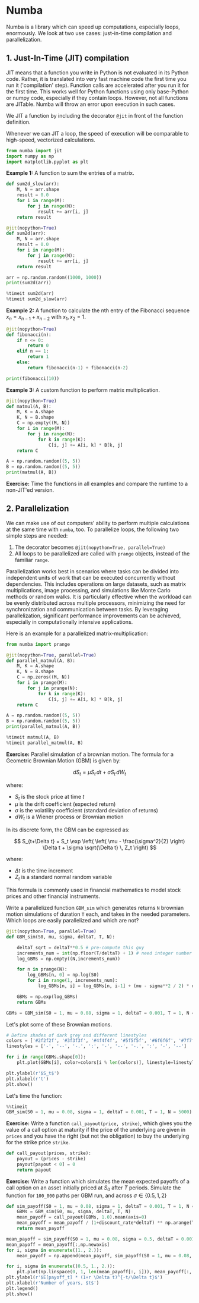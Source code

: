 # **Numba**
Numba is a library which can speed up computations, especially loops, enormously. We look at two use cases: just-in-time compilation and parallelization.

## 1. **Just-In-Time (JIT) compilation**
JIT means that a function you write in Python is not evaluated in its Python code. Rather, it is translated into very fast machine code the first time you run it ('compilation' step). Function calls are accelerated after you run it for the first time. This works well for Python functions using only base-Python or numpy code, especially if they contain loops. However, not all functions are JITable. Numba will throw an error upon execution in such cases.

We JIT a function by including the decorator `@jit` in front of the function definition.

Whenever we can JIT a loop, the speed of execution will be comparable to high-speed, vectorized calculations.


```python
from numba import jit
import numpy as np
import matplotlib.pyplot as plt 
```

**Example 1:** 
A function to sum the entries of a matrix.


```python
def sum2d_slow(arr):
    M, N = arr.shape
    result = 0.0
    for i in range(M):
        for j in range(N):
            result += arr[i, j]
    return result

@jit(nopython=True)
def sum2d(arr):
    M, N = arr.shape
    result = 0.0
    for i in range(M):
        for j in range(N):
            result += arr[i, j]
    return result

arr = np.random.random((1000, 1000))
print(sum2d(arr))
```


```python
%timeit sum2d(arr)
%timeit sum2d_slow(arr)
```

**Example 2:** A function to calculate the nth entry of the Fibonacci sequence $x_n = x_{n-1} + x_{n-2}$ with $x_{1}, x_2 = 1$.


```python
@jit(nopython=True)
def fibonacci(n):
    if n <= 0:
        return 0
    elif n == 1:
        return 1
    else:
        return fibonacci(n-1) + fibonacci(n-2)

print(fibonacci(10))
```

**Example 3:** A custom function to perform matrix multiplication.


```python
@jit(nopython=True)
def matmul(A, B):
    M, K = A.shape
    K, N = B.shape
    C = np.empty((M, N))
    for i in range(M):
        for j in range(N):
            for k in range(K):
                C[i, j] += A[i, k] * B[k, j]
    return C

A = np.random.random((5, 5))
B = np.random.random((5, 5))
print(matmul(A, B))
```

**Exercise:** Time the functions in all examples and compare the runtime to a non-JIT'ed version.

## 2. **Parallelization**
We can make use of out computers' ability to perform multiple calculations at the same time with `numba`, too. To parallelize loops, the following two simple steps are needed:

1. The decorator becomes `@jit(nopython=True, parallel=True)`
2. All loops to be parallelized are called with `prange` objects, instead of the familiar `range`.

Parallelization works best in scenarios where tasks can be divided into independent units of work that can be executed concurrently without dependencies. This includes operations on large datasets, such as matrix multiplications, image processing, and simulations like Monte Carlo methods or random walks. It is particularly effective when the workload can be evenly distributed across multiple processors, minimizing the need for synchronization and communication between tasks. By leveraging parallelization, significant performance improvements can be achieved, especially in computationally intensive applications.

Here is an example for a parallelized matrix-multiplication:


```python
from numba import prange

@jit(nopython=True, parallel=True)
def parallel_matmul(A, B):
    M, K = A.shape
    K, N = B.shape
    C = np.zeros((M, N))
    for i in prange(M):
        for j in prange(N):
            for k in range(K):
                C[i, j] += A[i, k] * B[k, j]
    return C

A = np.random.random((5, 5))
B = np.random.random((5, 5))
print(parallel_matmul(A, B))
```


```python
%timeit matmul(A, B)
%timeit parallel_matmul(A, B)
```

**Exercise:** Parallel simulation of a brownian motion.
The formula for a Geometric Brownian Motion (GBM) is given by:

$$ dS_t = \mu S_t \, dt + \sigma S_t \, dW_t $$

where:
- $S_t$ is the stock price at time $t$
- $\mu$ is the drift coefficient (expected return)
- $\sigma$ is the volatility coefficient (standard deviation of returns)
- $dW_t$ is a Wiener process or Brownian motion

In its discrete form, the GBM can be expressed as:

$$ S_{t+\Delta t} = S_t \exp \left( \left( \mu - \frac{\sigma^2}{2} \right) \Delta t + \sigma \sqrt{\Delta t} \, Z_t \right) $$

where:
- $\Delta t$ is the time increment
- $Z_t$ is a standard normal random variable

This formula is commonly used in financial mathematics to model stock prices and other financial instruments.

Write a parallelized function `GBM_sim` which generates returns `N` brownian motion simulations of duration `T` each, and takes in the needed parameters. Which loops are easily parallelized and which are not?


```python
@jit(nopython=True, parallel=True)
def GBM_sim(S0, mu, sigma, deltaT, T, N):

    deltaT_sqrt = deltaT**0.5 # pre-compute this guy 
    increments_num = int(np.floor(T/deltaT) + 1) # need integer number of increments
    log_GBMs = np.empty((N,increments_num))

    for n in prange(N):
        log_GBMs[n, 0] = np.log(S0)
        for i in range(1, increments_num):
            log_GBMs[n, i] = log_GBMs[n, i-1] + (mu - sigma**2 / 2) * deltaT + sigma * deltaT_sqrt * np.random.normal()

    GBMs = np.exp(log_GBMs)
    return GBMs

GBMs = GBM_sim(S0 = 1, mu = 0.08, sigma = 1, deltaT = 0.001, T = 1, N = 5)
```

Let's plot some of these Brownian motions.


```python
# Define shades of dark grey and different linestyles
colors = ['#2f2f2f', '#3f3f3f', '#4f4f4f', '#5f5f5f', '#6f6f6f', '#7f7f7f', '#8f8f8f', '#9f9f9f', '#afafaf', '#bfbfbf']
linestyles = ['-', '--', '-.', ':', '-', '--', '-.', ':', '-', '--']

for i in range(GBMs.shape[0]):
    plt.plot(GBMs[i], color=colors[i % len(colors)], linestyle=linestyles[i % len(linestyles)])

plt.ylabel(r'$S_t$')
plt.xlabel(r't')
plt.show()
```

Let's time the function:


```python
%%timeit
GBM_sim(S0 = 1, mu = 0.08, sigma = 1, deltaT = 0.001, T = 1, N = 5000)
```

**Exercise:** Write a function ```call_payout(price, strike)```, which gives you the value of a call option at maturity if the price of the underlying are given in `prices` and you have the right (but not the obligation) to buy the underlying for the strike price `strike`.


```python
def call_payout(prices, strike):
    payout = (prices - strike)
    payout[payout < 0] = 0
    return payout
```

**Exercise:** Write a function which simulates the mean expected payoffs of a call option on an asset initially priced at $S_0$ after $T$ periods. Simulate the function for `100_000` paths per GBM run, and across $\sigma \in \{0.5, 1, 2\}$


```python
def sim_payoff(S0 = 1, mu = 0.08, sigma = 1, deltaT = 0.001, T = 1, N = 10000, discount_rate=0.03):
    GBMs = GBM_sim(S0, mu, sigma, deltaT, T, N)
    mean_payoff = call_payout(GBMs, 1.0).mean(axis=0)
    mean_payoff = mean_payoff / (1+discount_rate*deltaT) ** np.arange(T/deltaT+1)
    return mean_payoff

mean_payoff = sim_payoff(S0 = 1, mu = 0.08, sigma = 0.5, deltaT = 0.001, T = 1, N = 100_000, discount_rate=0.08)
mean_payoff = mean_payoff[:,np.newaxis]
for i, sigma in enumerate((1., 2.)):
    mean_payoff = np.append(mean_payoff, sim_payoff(S0 = 1, mu = 0.08, sigma = sigma, deltaT = 0.001, T = 1, N = 100_000, discount_rate=0.08)[:, np.newaxis], axis=1)
```


```python
for i, sigma in enumerate((0.5, 1., 2.)):
    plt.plot(np.linspace(0, 1, len(mean_payoff[:, i])), mean_payoff[:, i] , label = f"$\sigma = {sigma}$")
plt.ylabel(r'$E[payoff_t] * (1+r \Delta t)^{-t/\Delta t}$')
plt.xlabel(r'Number of years, $t$')
plt.legend()
plt.show()
```
